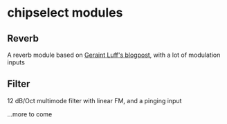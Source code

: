 # chipselect modules

## Reverb
A reverb module based on [Geraint Luff's blogpost](https://signalsmith-audio.co.uk/writing/2021/lets-write-a-reverb/), with a lot of modulation inputs

## Filter
12 dB/Oct multimode filter with linear FM, and a pinging input

...more to come
